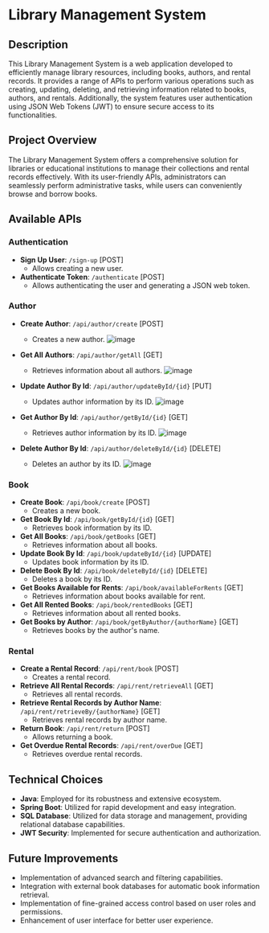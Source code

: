 # Library Management System

## Description

This Library Management System is a web application developed to efficiently manage library resources, including books, authors, and rental records. It provides a range of APIs to perform various operations such as creating, updating, deleting, and retrieving information related to books, authors, and rentals. Additionally, the system features user authentication using JSON Web Tokens (JWT) to ensure secure access to its functionalities.

## Project Overview

The Library Management System offers a comprehensive solution for libraries or educational institutions to manage their collections and rental records effectively. With its user-friendly APIs, administrators can seamlessly perform administrative tasks, while users can conveniently browse and borrow books.

## Available APIs

### Authentication

- **Sign Up User**: `/sign-up` [POST]
  - Allows creating a new user.
- **Authenticate Token**: `/authenticate` [POST]
  - Allows authenticating the user and generating a JSON web token.

### Author

- **Create Author**: `/api/author/create` [POST]
  - Creates a new author.
    ![image](https://github.com/gray9-6/Library-Management-System/assets/123147364/aa6e23d6-a2b3-4d9e-af53-65b29c56a8e1)


    
- **Get All Authors**: `/api/author/getAll` [GET]
  - Retrieves information about all authors.
    ![image](https://github.com/gray9-6/Library-Management-System/assets/123147364/40a7fb98-7297-4958-9111-5c9ed69a5397)

 
  
- **Update Author By Id**: `/api/author/updateById/{id}` [PUT]
  - Updates author information by its ID.
    ![image](https://github.com/gray9-6/Library-Management-System/assets/123147364/ca33e0e8-b65d-4b8d-bf79-4d9b6b6a2648)

    

- **Get Author By Id**: `/api/author/getById/{id}` [GET]
  - Retrieves author information by its ID.
    ![image](https://github.com/gray9-6/Library-Management-System/assets/123147364/be153320-9b37-4524-ae5a-a790348fd1e7)

    
- **Delete Author By Id**: `/api/author/deleteById/{id}` [DELETE]
  - Deletes an author by its ID.
    ![image](https://github.com/gray9-6/Library-Management-System/assets/123147364/9c247fc8-1be0-48f1-a464-1dffec7b4502)


### Book

- **Create Book**: `/api/book/create` [POST]
  - Creates a new book.
- **Get Book By Id**: `/api/book/getById/{id}` [GET]
  - Retrieves book information by its ID.
- **Get All Books**: `/api/book/getBooks` [GET]
  - Retrieves information about all books.
- **Update Book By Id**: `/api/book/updateById/{id}` [UPDATE]
  - Updates book information by its ID.
- **Delete Book By Id**: `/api/book/deleteById/{id}` [DELETE]
  - Deletes a book by its ID.
- **Get Books Available for Rents**: `/api/book/availableForRents` [GET]
  - Retrieves information about books available for rent.
- **Get All Rented Books**: `/api/book/rentedBooks` [GET]
  - Retrieves information about all rented books.
- **Get Books by Author**: `/api/book/getByAuthor/{authorName}` [GET]
  - Retrieves books by the author's name.

### Rental

- **Create a Rental Record**: `/api/rent/book` [POST]
  - Creates a rental record.
- **Retrieve All Rental Records**: `/api/rent/retrieveAll` [GET]
  - Retrieves all rental records.
- **Retrieve Rental Records by Author Name**: `/api/rent/retrieveBy/{authorName}` [GET]
  - Retrieves rental records by author name.
- **Return Book**: `/api/rent/return` [POST]
  - Allows returning a book.
- **Get Overdue Rental Records**: `/api/rent/overDue` [GET]
  - Retrieves overdue rental records.

## Technical Choices

- **Java**: Employed for its robustness and extensive ecosystem.
- **Spring Boot**: Utilized for rapid development and easy integration.
- **SQL Database**: Utilized for data storage and management, providing relational database capabilities.
- **JWT Security**: Implemented for secure authentication and authorization.

## Future Improvements

- Implementation of advanced search and filtering capabilities.
- Integration with external book databases for automatic book information retrieval.
- Implementation of fine-grained access control based on user roles and permissions.
- Enhancement of user interface for better user experience.
